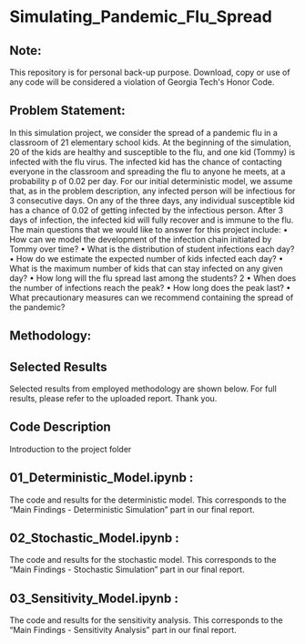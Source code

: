 # Simulating_Pandemic_Flu_Spread

## Note:
This repository is for personal back-up purpose. Download, copy or use of any code will be considered a violation of Georgia Tech's Honor Code.

## Problem Statement:

In this simulation project, we consider the spread of a pandemic flu in a classroom of 21 elementary school
kids. At the beginning of the simulation, 20 of the kids are healthy and susceptible to the flu, and one kid
(Tommy) is infected with the flu virus. The infected kid has the chance of contacting everyone in the
classroom and spreading the flu to anyone he meets, at a probability p of 0.02 per day. For our initial
deterministic model, we assume that, as in the problem description, any infected person will be infectious
for 3 consecutive days. On any of the three days, any individual susceptible kid has a chance of 0.02 of
getting infected by the infectious person. After 3 days of infection, the infected kid will fully recover and
is immune to the flu.
The main questions that we would like to answer for this project include:
• How can we model the development of the infection chain initiated by Tommy over time?
• What is the distribution of student infections each day?
• How do we estimate the expected number of kids infected each day?
• What is the maximum number of kids that can stay infected on any given day?
• How long will the flu spread last among the students?
2
• When does the number of infections reach the peak?
• How long does the peak last?
• What precautionary measures can we recommend containing the spread of the pandemic?



## Methodology:


## Selected Results
Selected results from employed methodology are shown below. For full results, please refer to the uploaded report. Thank you. 

## Code Description
Introduction to the project folder

## 01_Deterministic_Model.ipynb : 
The code and results for the deterministic model. This corresponds to the “Main Findings - Deterministic Simulation” part in our final report.

## 02_Stochastic_Model.ipynb : 
The code and results for the stochastic model. This corresponds to the “Main Findings - Stochastic Simulation” part in our final report.

## 03_Sensitivity_Model.ipynb : 
The code and results for the sensitivity analysis. This corresponds to the “Main Findings - Sensitivity Analysis” part in our final report.
